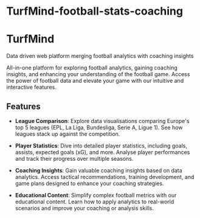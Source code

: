 # TurfMind-football-stats-coaching

# TurfMind

Data driven web platform merging football analytics with coaching insights


All-in-one platform for exploring football analytics, gaining coaching insights, and enhancing your understanding of the football game. Access the power of football data and elevate your game with our intuitive and interactive features.

## Features

- **League Comparison**: Explore data visualisations comparing Europe's top 5 leagues (EPL, La Liga, Bundesliga, Serie A, Ligue 1). See how leagues stack up against the competition.

- **Player Statistics**: Dive into detailed player statistics, including goals, assists, expected goals (xG), and more. Analyse player performances and track their progress over multiple seasons.

- **Coaching Insights**: Gain valuable coaching insights based on data analytics. Access tactical recommendations, training development, and game plans designed to enhance your coaching strategies.

- **Educational Content**: Simplify complex football metrics with our educational content. Learn how to apply analytics to real-world scenarios and improve your coaching or analysis skills.

